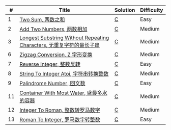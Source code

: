 | # | Title | Solution | Difficulty |
|---| ----- | -------- | ---------- |
|1|[Two Sum, 两数之和](https://github.com/LiuYuguang/LeetCode-C/blob/main/algorithms/twoSum/main.c) | [C](https://github.com/LiuYuguang/LeetCode-C/blob/main/algorithms/twoSum/main.c) | Easy |
|2|[Add Two Numbers, 两数相加](https://github.com/LiuYuguang/LeetCode-C/blob/main/algorithms/addTwoNumbers/main.c) | [C](https://github.com/LiuYuguang/LeetCode-C/blob/main/algorithms/addTwoNumbers/main.c) | Medium |
|3|[Longest Substring Without Repeating Characters, 无重复字符的最长子串](https://github.com/LiuYuguang/LeetCode-C/blob/main/algorithms/longestSubstringWithoutRepeatingCharacters/main.c) | [C](https://github.com/LiuYuguang/LeetCode-C/blob/main/algorithms/longestSubstringWithoutRepeatingCharacters/main.c) | Medium |
|6|[Zigzag Conversion, Z 字形变换](https://github.com/LiuYuguang/LeetCode-C/blob/main/algorithms/zigzagConversion/main.c) | [C](https://github.com/LiuYuguang/LeetCode-C/blob/main/algorithms/zigzagConversion/main.c) | Medium |
|7|[Reverse Integer, 整数反转](https://github.com/LiuYuguang/LeetCode-C/blob/main/algorithms/reverseInteger/main.c) | [C](https://github.com/LiuYuguang/LeetCode-C/blob/main/algorithms/reverseInteger/main.c) | Easy |
|8|[String To Integer Atoi, 字符串转换整数](https://github.com/LiuYuguang/LeetCode-C/blob/main/algorithms/stringToIntegerAtoi/main.c) | [C](https://github.com/LiuYuguang/LeetCode-C/blob/main/algorithms/stringToIntegerAtoi/main.c) | Medium |
|9|[Palindrome Number, 回文数](https://github.com/LiuYuguang/LeetCode-C/blob/main/algorithms/palindromeNumber/main.c) | [C](https://github.com/LiuYuguang/LeetCode-C/blob/main/algorithms/palindromeNumber/main.c) | Easy |
|11|[Container With Most Water, 盛最多水的容器](https://github.com/LiuYuguang/LeetCode-C/blob/main/algorithms/containerWithMostWater/main.c) | [C](https://github.com/LiuYuguang/LeetCode-C/blob/main/algorithms/containerWithMostWater/main.c) | Medium |
|12|[Integer To Roman, 整数转罗马数字](https://github.com/LiuYuguang/LeetCode-C/blob/main/algorithms/integerToRoman/main.c) | [C](https://github.com/LiuYuguang/LeetCode-C/blob/main/algorithms/integerToRoman/main.c) | Medium |
|13|[Roman To Integer, 罗马数字转整数](https://github.com/LiuYuguang/LeetCode-C/blob/main/algorithms/romanToInteger/main.c) | [C](https://github.com/LiuYuguang/LeetCode-C/blob/main/algorithms/romanToInteger/main.c) | Easy |